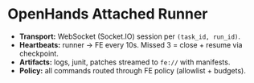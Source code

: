 # OpenHands Attached Runner

- **Transport:** WebSocket (Socket.IO) session per `(task_id, run_id)`.
- **Heartbeats:** runner → FE every 10s. Missed 3 = close + resume via checkpoint.
- **Artifacts:** logs, junit, patches streamed to `fe://` with manifests.
- **Policy:** all commands routed through FE policy (allowlist + budgets).
